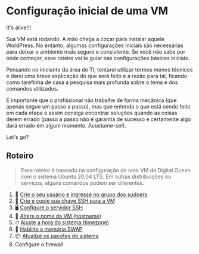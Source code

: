 # Configuração inicial de uma VM

It's alive!!!

Sua VM está rodando. A mão chega a coçar para instalar aquele WordPress. No entanto, algumas configurações iniciais são necessárias para deixar o ambiente mais seguro e consistente. Se você não sabe por onde começar, esse roteiro vai te guiar nas configurações básicas iniciais.

Pensando no iniciante da área de TI, tentarei utilizar termos menos técnicos e darei uma breve explicação do que será feito e a razão para tal, ficando como tarefinha de casa a pesquisa mais profunda sobre o tema e dos comandos utilizados. 

É importante que o profissional não trabalhe de forma mecânica (que apenas segue um passo a passo), mas que entenda o que está sendo feito em cada etapa e assim consiga encontrar soluções quando as coisas derem errado (passo a passo não é garantia de sucesso e certamente algo dará errado em algum momento. Acostume-se!).

Let's go?

## Roteiro

> Esse roteiro é baseado na configuração de uma VM da Digital Ocean com o sistema Ubuntu 20.04 LTS. Em outras distribuições ou serviços, alguns comandos podem ser diferentes.

1. 🤦 [Crie o seu usuário e ingresse no grupo dos sudoers](https://github.com/francoisjun/how-to/blob/main/linux/criar_usuario.md)
2. 🔑 [Crie e copie sua chave SSH para a VM](https://github.com/francoisjun/how-to/blob/main/linux/criar_chave_ssh.md)
3. 🖥 [Configure o servidor SSH](https://github.com/francoisjun/how-to/blob/main/linux/configurar_ssh.md)
4. 🔖 [Altere o nome da VM (hostname)](https://github.com/francoisjun/how-to/blob/main/linux/configurar_hostname.md)
5. ⏱ [Ajuste a hora do sistema (timezone)](https://github.com/francoisjun/how-to/blob/main/linux/configurar_timezone.md)
6. 💾 [Habilite a memória SWAP](https://github.com/francoisjun/how-to/blob/main/linux/configurar_timezone.md)
7. 📦 [Atualize os pacotes do sistema](https://github.com/francoisjun/how-to/blob/main/linux/atualizar_pacotes.md)
8. Configure o firewall
